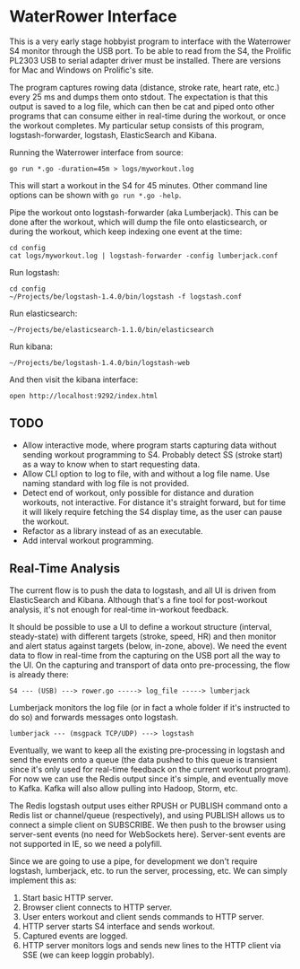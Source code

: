 # WaterRower Interface

This is a very early stage hobbyist program to interface with the
Waterrower S4 monitor through the USB port. To be able to read from
the S4, the Prolific PL2303 USB to serial adapter driver must be
installed. There are versions for Mac and Windows on Prolific's site.

The program captures rowing data (distance, stroke rate, heart rate,
etc.) every 25 ms and dumps them onto stdout. The expectation is that
this output is saved to a log file, which can then be cat and piped
onto other programs that can consume either in real-time during the
workout, or once the workout completes. My particular setup consists
of this program, logstash-forwarder, logstash, ElasticSearch and
Kibana.

Running the Waterrower interface from source:

    go run *.go -duration=45m > logs/myworkout.log

This will start a workout in the S4 for 45 minutes. Other command line
options can be shown with `go run *.go -help`.

Pipe the workout onto logstash-forwarder (aka Lumberjack). This can be
done after the workout, which will dump the file onto elasticsearch,
or during the workout, which keep indexing one event at the time:

    cd config
    cat logs/myworkout.log | logstash-forwarder -config lumberjack.conf

Run logstash:

    cd config
    ~/Projects/be/logstash-1.4.0/bin/logstash -f logstash.conf

Run elasticsearch:

    ~/Projects/be/elasticsearch-1.1.0/bin/elasticsearch

Run kibana:

    ~/Projects/be/logstash-1.4.0/bin/logstash-web

And then visit the kibana interface:

    open http://localhost:9292/index.html

## TODO

* Allow interactive mode, where program starts capturing data without
  sending workout programming to S4. Probably detect SS (stroke start)
  as a way to know when to start requesting data.
* Allow CLI option to log to file, with and without a log file name.
  Use naming standard with log file is not provided.
* Detect end of workout, only possible for distance and duration
  workouts, not interactive. For distance it's straight forward, but
  for time it will likely require fetching the S4 display time, as the
  user can pause the workout.
* Refactor as a library instead of as an executable.
* Add interval workout programming.

## Real-Time Analysis

The current flow is to push the data to logstash, and all UI is driven
from ElasticSearch and Kibana. Although that's a fine tool for
post-workout analysis, it's not enough for real-time in-workout
feedback.

It should be possible to use a UI to define a workout structure
(interval, steady-state) with different targets (stroke, speed, HR)
and then monitor and alert status against targets (below, in-zone,
above). We need the event data to flow in real-time from the capturing
on the USB port all the way to the UI. On the capturing and transport
of data onto pre-processing, the flow is already there:

    S4 --- (USB) ---> rower.go -----> log_file -----> lumberjack

Lumberjack monitors the log file (or in fact a whole folder if it's
instructed to do so) and forwards messages onto logstash.

    lumberjack --- (msgpack TCP/UDP) ---> logstash

Eventually, we want to keep all the existing pre-processing in
logstash and send the events onto a queue (the data pushed to this
queue is transient since it's only used for real-time feedback on the
current workout program). For now we can use the Redis output since
it's simple, and eventually move to Kafka. Kafka will also allow
pulling into Hadoop, Storm, etc.

The Redis logstash output uses either RPUSH or PUBLISH command onto a
Redis list or channel/queue (respectively), and using PUBLISH allows
us to connect a simple client on SUBSCRIBE. We then push to the
browser using server-sent events (no need for WebSockets here).
Server-sent events are not supported in IE, so we need a polyfill.

Since we are going to use a pipe, for development we don't require
logstash, lumberjack, etc. to run the server, processing, etc. We can
simply implement this as:

1. Start basic HTTP server.
1. Browser client connects to HTTP server.
1. User enters workout and client sends commands to HTTP server.
1. HTTP server starts S4 interface and sends workout.
1. Captured events are logged.
1. HTTP server monitors logs and sends new lines to the HTTP client
   via SSE (we can keep loggin probably).

